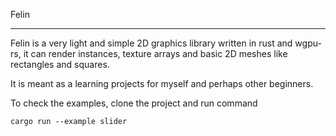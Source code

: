 Felin

----


Felin is a very light and simple 2D graphics library written in rust and wgpu-rs, it can render instances, texture arrays and basic 2D meshes like rectangles and squares.

It is meant as a learning projects for myself and perhaps other beginners.

To check the examples, clone the project and run command

```
cargo run --example slider

```
